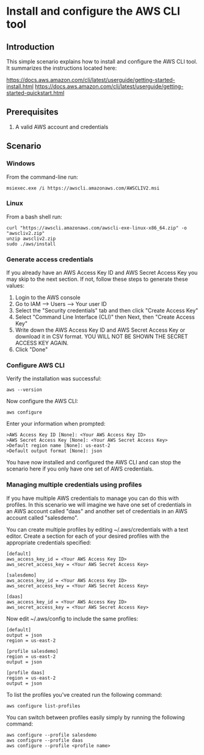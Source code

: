 # Install and configure the AWS CLI tool

## Introduction
This simple scenario explains how to install and configure the AWS CLI tool.  It summarizes the instructions located here:

https://docs.aws.amazon.com/cli/latest/userguide/getting-started-install.html
https://docs.aws.amazon.com/cli/latest/userguide/getting-started-quickstart.html

## Prerequisites
1. A valid AWS account and credentials

## Scenario

### Windows
From the command-line run:

    msiexec.exe /i https://awscli.amazonaws.com/AWSCLIV2.msi

### Linux
From a bash shell run:

    curl "https://awscli.amazonaws.com/awscli-exe-linux-x86_64.zip" -o "awscliv2.zip"
    unzip awscliv2.zip
    sudo ./aws/install

### Generate access credentials
If you already have an AWS Access Key ID and AWS Secret Access Key you may skip to the next section.  If not, follow these steps to generate these values:

1. Login to the AWS console
2. Go to IAM --> Users --> Your user ID
3. Select the "Security credentials" tab and then click "Create Access Key"
4. Select "Command Line Interface (CLI)" then Next, then "Create Access Key"
5. Write down the AWS Access Key ID and AWS Secret Access Key or download it in CSV format.  YOU WILL NOT BE SHOWN THE SECRET ACCESS KEY AGAIN.
6. Click "Done"

### Configure AWS CLI
Verify the installation was successful:

    aws --version

Now configure the AWS CLI:

    aws configure

Enter your information when prompted:

    >AWS Access Key ID [None]: <Your AWS Access Key ID>
    >AWS Secret Access Key [None]: <Your AWS Secret Access Key>
    >Default region name [None]: us-east-2
    >Default output format [None]: json

You have now installed and configured the AWS CLI and can stop the scenario here if you only have one set of AWS credentials.

### Managing multiple credentials using profiles

If you have multiple AWS credentials to manage you can do this with profiles.  In this scenario we will imagine we have one set of credentials in an AWS account called "daas" and another set of credentials in an AWS account called "salesdemo".

You can create multiple profiles by editing ~/.aws/credentials with a text editor.  Create a section for each of your desired profiles with the appropriate credentials specified:

    [default]
    aws_access_key_id = <Your AWS Access Key ID>
    aws_secret_access_key = <Your AWS Secret Access Key>
    
    [salesdemo]
    aws_access_key_id = <Your AWS Access Key ID>
    aws_secret_access_key = <Your AWS Secret Access Key>
    
    [daas]
    aws_access_key_id = <Your AWS Access Key ID>
    aws_secret_access_key = <Your AWS Secret Access Key>

Now edit ~/.aws/config to include the same profiles:

    [default]
    output = json
    region = us-east-2
    
    [profile salesdemo]
    region = us-east-2
    output = json
    
    [profile daas]
    region = us-east-2
    output = json

To list the profiles you've created run the following command:

    aws configure list-profiles

You can switch between profiles easily simply by running the following command:

    aws configure --profile salesdemo
    aws configure --profile daas
    aws configure --profile <profile name>
     
